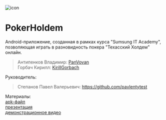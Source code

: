 ![icon](https://sun1-97.userapi.com/x1SxR0CxTm5ObxTNY6qDllY9tBNhjApGwwVmJg/kowpt0Xt6Kw.jpg)
# PokerHoldem  
Android-приложение, созданная в рамках курса "Sumsung IT Academy",   
позволяющая играть в разновидность покера "Техасский Холдем" онлайн.   
>Антипенков Владимир: [PanVovan](https://github.com/PanVovan)  
>Горбач Кирилл: [KirillGorbach](https://github.com/KirillGorbach)   


Руководитель:  


>Степанов Павел Валерьевич: <https://github.com/pavlentytest>

Материалы:  
[apk-файл](https://vk.com/away.php?utf=1&to=https%3A%2F%2Fdrive.google.com%2Ffile%2Fd%2F1Bu60zab3jqs8ftn8v1A6NorBPFOQzmdr%2Fview%3Fusp%3Dsharing)  
[презентация](https://vk.com/away.php?to=https%3A%2F%2Fdrive.google.com%2Fopen%3Fid%3D1QIGMzkFBnLCPqTaTg7tQ9JKbIWVgebZ5&cc_key=)  
[демонстрационное видео](https://vk.com/away.php?to=https%3A%2F%2Fdrive.google.com%2Ffile%2Fd%2F1qkgz4TbRanR4Tbwt_fsPnEKn8inXpdCh%2Fview&cc_key=)  
